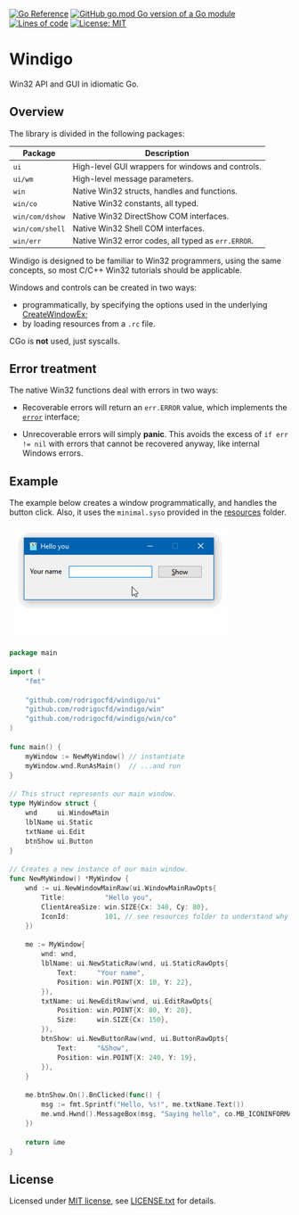 [![Go Reference](https://pkg.go.dev/badge/github.com/rodrigocfd/windigo.svg)](https://pkg.go.dev/github.com/rodrigocfd/windigo)
[![GitHub go.mod Go version of a Go module](https://img.shields.io/github/go-mod/go-version/rodrigocfd/windigo.svg)](https://github.com/rodrigocfd/windigo)
[![Lines of code](https://tokei.rs/b1/github/rodrigocfd/windigo)](https://github.com/rodrigocfd/windigo)
[![License: MIT](https://img.shields.io/badge/License-MIT-yellow.svg)](https://opensource.org/licenses/MIT)

# Windigo

Win32 API and GUI in idiomatic Go.

## Overview

The library is divided in the following packages:

| Package | Description |
| - | - |
| `ui` | High-level GUI wrappers for windows and controls. |
| `ui/wm` | High-level message parameters. |
| `win` | Native Win32 structs, handles and functions. |
| `win/co` | Native Win32 constants, all typed. |
| `win/com/dshow` | Native Win32 DirectShow COM interfaces. |
| `win/com/shell` | Native Win32 Shell COM interfaces. |
| `win/err` | Native Win32 error codes, all typed as `err.ERROR`. |

Windigo is designed to be familiar to Win32 programmers, using the same concepts, so most C/C++ Win32 tutorials should be applicable.

Windows and controls can be created in two ways:

* programmatically, by specifying the options used in the underlying [CreateWindowEx](https://docs.microsoft.com/en-us/windows/win32/api/winuser/nf-winuser-createwindowexw);
* by loading resources from a `.rc` file.

CGo is **not** used, just syscalls.

## Error treatment

The native Win32 functions deal with errors in two ways:

* Recoverable errors will return an `err.ERROR` value, which implements the [`error`](https://golang.org/pkg/builtin/#error) interface;

* Unrecoverable errors will simply **panic**. This avoids the excess of `if err != nil` with errors that cannot be recovered anyway, like internal Windows errors.

## Example

The example below creates a window programmatically, and handles the button click. Also, it uses the `minimal.syso` provided in the [resources](resources/) folder.

![Screen capture](example.gif)

```go
package main

import (
    "fmt"

    "github.com/rodrigocfd/windigo/ui"
    "github.com/rodrigocfd/windigo/win"
    "github.com/rodrigocfd/windigo/win/co"
)

func main() {
    myWindow := NewMyWindow() // instantiate
    myWindow.wnd.RunAsMain()  // ...and run
}

// This struct represents our main window.
type MyWindow struct {
    wnd     ui.WindowMain
    lblName ui.Static
    txtName ui.Edit
    btnShow ui.Button
}

// Creates a new instance of our main window.
func NewMyWindow() *MyWindow {
    wnd := ui.NewWindowMainRaw(ui.WindowMainRawOpts{
        Title:          "Hello you",
        ClientAreaSize: win.SIZE{Cx: 340, Cy: 80},
        IconId:         101, // see resources folder to understand why ID is 101
    })

    me := MyWindow{
        wnd: wnd,
        lblName: ui.NewStaticRaw(wnd, ui.StaticRawOpts{
            Text:     "Your name",
            Position: win.POINT{X: 10, Y: 22},
        }),
        txtName: ui.NewEditRaw(wnd, ui.EditRawOpts{
            Position: win.POINT{X: 80, Y: 20},
            Size:     win.SIZE{Cx: 150},
        }),
        btnShow: ui.NewButtonRaw(wnd, ui.ButtonRawOpts{
            Text:     "&Show",
            Position: win.POINT{X: 240, Y: 19},
        }),
    }

    me.btnShow.On().BnClicked(func() {
        msg := fmt.Sprintf("Hello, %s!", me.txtName.Text())
        me.wnd.Hwnd().MessageBox(msg, "Saying hello", co.MB_ICONINFORMATION)
    })

    return &me
}
```

## License

Licensed under [MIT license](https://opensource.org/licenses/MIT), see [LICENSE.txt](LICENSE.txt) for details.
